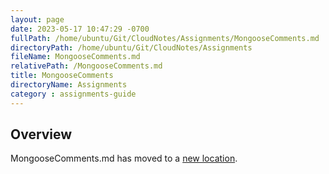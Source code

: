 ```yaml
---
layout: page
date: 2023-05-17 10:47:29 -0700
fullPath: /home/ubuntu/Git/CloudNotes/Assignments/MongooseComments.md
directoryPath: /home/ubuntu/Git/CloudNotes/Assignments
fileName: MongooseComments.md
relativePath: /MongooseComments.md
title: MongooseComments
directoryName: Assignments
category : assignments-guide
---
```


## Overview

MongooseComments.md has moved to a [new location](Mongo/MongooseComments.md).
